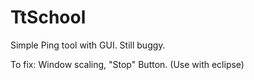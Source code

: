# TtSchool
Simple Ping tool with GUI. Still buggy.

To fix: Window scaling, "Stop" Button.
(Use with eclipse)
